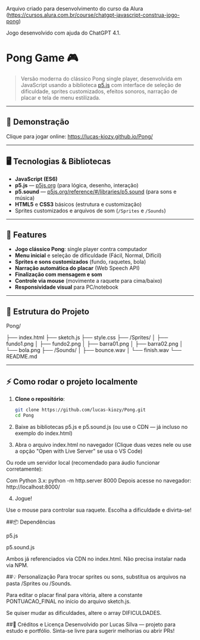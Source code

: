 Arquivo criado para desenvolvimento do curso da Alura (https://cursos.alura.com.br/course/chatgpt-javascript-construa-jogo-pong)

Jogo desenvolvido com ajuda do ChatGPT 4.1.

# Pong Game 🎮

> Versão moderna do clássico Pong single player, desenvolvida em JavaScript usando a biblioteca [p5.js](https://p5js.org/) com interface de seleção de dificuldade, sprites customizados, efeitos sonoros, narração de placar e tela de menu estilizada.

---

## 🚀 Demonstração

Clique para jogar online: https://lucas-kiozy.github.io/Pong/


---

## 🖥️ Tecnologias & Bibliotecas

- **JavaScript (ES6)**
- **p5.js** — [p5js.org](https://p5js.org/) (para lógica, desenho, interação)
- **p5.sound** — [p5js.org/reference/#/libraries/p5.sound](https://p5js.org/reference/#/libraries/p5.sound) (para sons e música)
- **HTML5** e **CSS3** básicos (estrutura e customização)
- Sprites customizados e arquivos de som (`/Sprites` e `/Sounds`)

---

## 🎨 Features

- **Jogo clássico Pong**: single player contra computador
- **Menu inicial** e seleção de dificuldade (Fácil, Normal, Difícil)
- **Sprites e sons customizados** (fundo, raquetes, bola)
- **Narração automática do placar** (Web Speech API)
- **Finalização com mensagem e som**
- **Controle via mouse** (movimente a raquete para cima/baixo)
- **Responsividade visual** para PC/notebook

---

## 📁 Estrutura do Projeto

Pong/

├── index.html
├── sketch.js
├── style.css
├── /Sprites/
│ ├── fundo1.png
│ ├── fundo2.png
│ ├── barra01.png
│ ├── barra02.png
│ └── bola.png
├── /Sounds/
│ ├── bounce.wav
│ └── finish.wav
└── README.md

---

## ⚡ Como rodar o projeto localmente

1. **Clone o repositório**:
   ```bash
   git clone https://github.com/lucas-kiozy/Pong.git
   cd Pong
   
2. Baixe as bibliotecas p5.js e p5.sound.js
(ou use o CDN — já incluso no exemplo do index.html)

3. Abra o arquivo index.html no navegador
(Clique duas vezes nele ou use a opção "Open with Live Server" se usa o VS Code)

Ou rode um servidor local (recomendado para áudio funcionar corretamente):

Com Python 3.x:
python -m http.server 8000
Depois acesse no navegador: http://localhost:8000/


4. Jogue!

  Use o mouse para controlar sua raquete.
  Escolha a dificuldade e divirta-se!

##📦 Dependências

p5.js

p5.sound.js

Ambos já referenciados via CDN no index.html. Não precisa instalar nada via NPM.

##💡 Personalização
Para trocar sprites ou sons, substitua os arquivos na pasta /Sprites ou /Sounds.

Para editar o placar final para vitória, altere a constante PONTUACAO_FINAL no início do arquivo sketch.js.

Se quiser mudar as dificuldades, altere o array DIFICULDADES.

##📝 Créditos e Licença
Desenvolvido por Lucas Silva — projeto para estudo e portfólio.
Sinta-se livre para sugerir melhorias ou abrir PRs!
